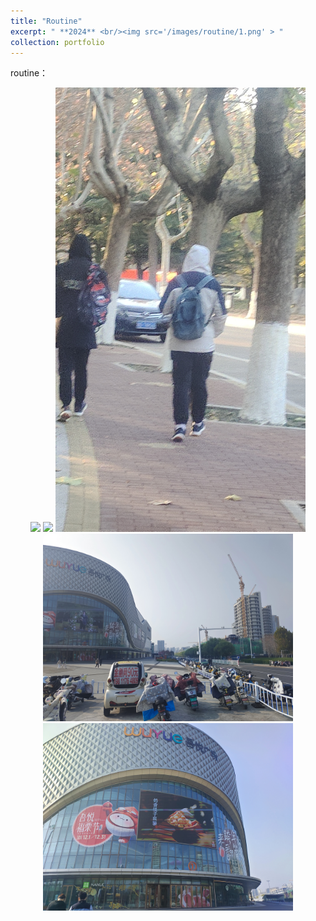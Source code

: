 ```yaml
---
title: "Routine"
excerpt: " **2024** <br/><img src='/images/routine/1.png' > "
collection: portfolio
---
```


routine：
<p align = "center">  
<img src="/images/routine/2.png"  width="400" >
<img src="/images/routine/3.png"  width="400" >
<img src="/images/routine/4.png"  width="400" >
<img src="/images/routine/5.png"  width="400" >
<img src="/images/routine/6.png"  width="400" >
</p>
